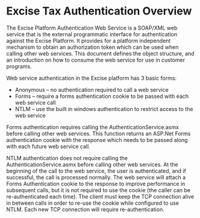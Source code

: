 # Excise Tax Authentication Overview

The Excise Platform Authentication Web Service is a SOAP/XML web service that is the external programmatic interface for authentication against the Excise Platform.   It provides for a platform independent mechanism to obtain an authorization token which can be used when calling other web services.  This document defines the object structure, and an introduction on how to consume the web service for use in customer programs.  

Web service authentication in the Excise platform has 3 basic forms:
* Anonymous – no authentication required to call a web service
* Forms – require a forms authentication cookie to be passed with each web service call
* NTLM – use the built in windows authentication to restrict access to the web service

Forms authentication requires calling the AuthenticationService.asmx before calling other web services.  This function returns an ASP.Net Forms authentication cookie with the response which needs to be passed along with each future web service call.

NTLM authentication does not require calling the AuthenticationService.asmx before calling other web services.  At the beginning of the call to the web service, the user is authenticated, and if successful, the call is processed normally.  The web service will attach a Forms Authentication cookie to the response to improve performance in subsequent calls, but it is not required to use the cookie (the caller can be re-authenticated each time).  The client must keep the TCP connection alive in between calls in order to re-use the cookie while configured to use NTLM.  Each new TCP connection will require re-authentication.

